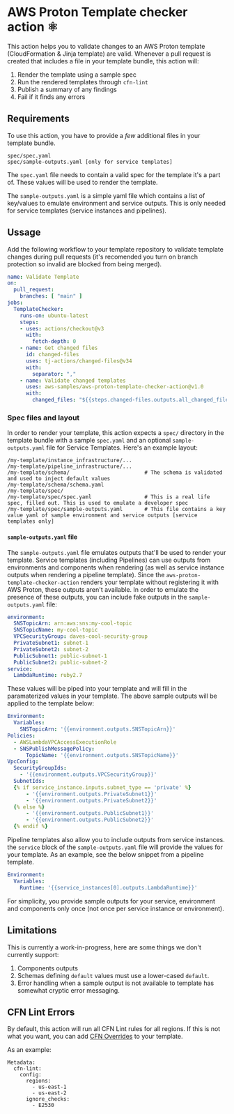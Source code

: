 # AWS Proton Template checker action ⚛️

This action helps you to validate changes to an AWS Proton template (CloudFormation & Jinja template) are valid. Whenever a pull request is created that includes a file in your template bundle, this action will:

1. Render the template using a sample spec
2. Run the rendered templates through `cfn-lint`
3. Publish a summary of any findings 
4. Fail if it finds any errors


## Requirements

To use this action, you have to provide a _few_ additional files in your template bundle. 

```
spec/spec.yaml
spec/sample-outputs.yaml [only for service templates]
```

The `spec.yaml` file needs to contain a valid spec for the template it's a part of. These values will be used to render the template.

The `sample-outputs.yaml` is a simple yaml file which contains a list of key/values to emulate environment and service outputs. This is only needed for service templates (service instances and pipelines).



## Ussage 

Add the following workflow to your template repository to validate template changes during pull requests (it's recomended you turn on branch protection so invalid are blocked from being merged).

```yaml
name: Validate Template
on:
  pull_request:
    branches: [ "main" ]
jobs:
  TemplateChecker:
    runs-on: ubuntu-latest
    steps:
    - uses: actions/checkout@v3
      with:
        fetch-depth: 0
    - name: Get changed files
      id: changed-files
      uses: tj-actions/changed-files@v34
      with:
        separator: ","
    - name: Validate changed templates
      uses: aws-samples/aws-proton-template-checker-action@v1.0
      with: 
        changed_files: "${{steps.changed-files.outputs.all_changed_files}}"
```

### Spec files and layout

In order to render your template, this action expects a `spec/` directory in the template bundle with a sample `spec.yaml` and an optional `sample-outputs.yaml` file for Service Templates. Here's an example layout:


```
/my-template/instance_infrastructure/...
/my-template/pipeline_infrastructure/...
/my-template/schema/                        # The schema is validated and used to inject default values
/my-template/schema/schema.yaml
/my-template/spec/
/my-template/spec/spec.yaml                 # This is a real life spec, filled out. This is used to emulate a developer spec
/my-template/spec/sample-outputs.yaml       # This file contains a key value yaml of sample environment and service outputs [service templates only]
```

#### `sample-outputs.yaml` file

The `sample-outputs.yaml` file emulates outputs that'll be used to render your template. Service templates (including Pipelines) can use outputs from environments and components when rendering (as well as service instance outputs when rendering a pipeline template). Since the `aws-proton-template-checker-action` renders your template without registering it with AWS Proton, these outputs aren't available. In order to emulate the presence of these outputs, you can include fake outputs in the `sample-outputs.yaml` file:

```yaml
environment:
  SNSTopicArn: arn:aws:sns:my-cool-topic
  SNSTopicName: my-cool-topic
  VPCSecurityGroup: daves-cool-security-group
  PrivateSubnet1: subnet-1
  PrivateSubnet2: subnet-2
  PublicSubnet1: public-subnet-1
  PublicSubnet2: public-subnet-2
service:
  LambdaRuntime: ruby2.7
```

These values will be piped into your template and will fill in the paramaterized values in your template. The above sample outputs will be applied to the template below:

```yaml
Environment:
  Variables:
    SNSTopicArn: '{{environment.outputs.SNSTopicArn}}'
Policies:
  - AWSLambdaVPCAccessExecutionRole
  - SNSPublishMessagePolicy:
      TopicName: '{{environment.outputs.SNSTopicName}}'
VpcConfig:
  SecurityGroupIds:
    - '{{environment.outputs.VPCSecurityGroup}}'
  SubnetIds:
  {% if service_instance.inputs.subnet_type == 'private' %}
      - '{{environment.outputs.PrivateSubnet1}}'
      - '{{environment.outputs.PrivateSubnet2}}'
  {% else %}
      - '{{environment.outputs.PublicSubnet1}}'
      - '{{environment.outputs.PublicSubnet2}}'
  {% endif %}
```

Pipeline templates also allow you to include outputs from service instances. the `service` block of the `sample-outputs.yaml` file will provide the values  for your template. As an example, see the below snippet from a pipeline template. 

```yaml
Environment:
  Variables:
    Runtime: '{{service_instances[0].outputs.LambdaRuntime}}'
```

For simplicity, you provide sample outputs for your service, environment and components only once (not once per service instance or environment).  

## Limitations

This is currently a work-in-progress, here are some things we don't currently support:

1. Components outputs
2. Schemas defining `default` values must use a lower-cased `default`. 
3. Error handling when a sample output is not available to template has somewhat cryptic error messaging. 

## CFN Lint Errors

By default, this action will run all CFN Lint rules for all regions. If this is not what you want, you can add [CFN Overrides](https://github.com/aws-cloudformation/cfn-lint#template-based-metadata) to your template. 

As an example:

```
Metadata:
  cfn-lint:
    config:
      regions:
        - us-east-1
        - us-east-2
      ignore_checks:
        - E2530
```        
